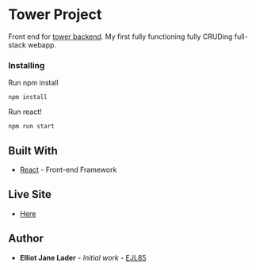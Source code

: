 # Tower Project

Front end for [tower backend](https://github.com/EJL85/ejl-tower-server). My first fully functioning fully CRUDing full-stack webapp.

### Installing

Run npm install

```
npm install
```

Run react!

```
npm run start
```

## Built With

* [React](https://reactjs.org/) - Front-end Framework

## Live Site

* [Here](https://ejl-tower-front.firebaseapp.com/)

## Author

* **Elliot Jane Lader** - *Initial work* - [EJL85](https://github.com/EJL85)
